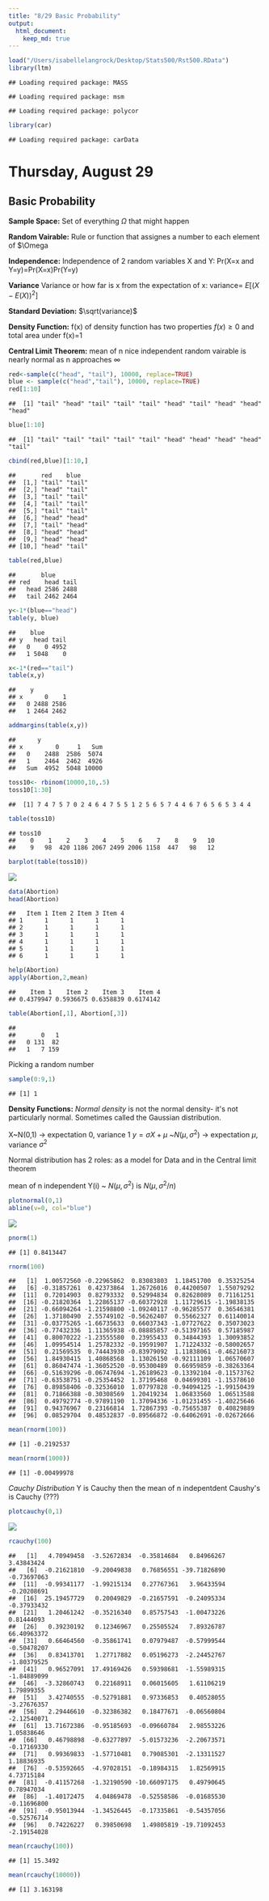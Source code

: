 ```yaml
---
title: "8/29 Basic Probability"
output: 
  html_document:
    keep_md: true
---
```





```r
load("/Users/isabellelangrock/Desktop/Stats500/Rst500.RData")
library(ltm)
```

```
## Loading required package: MASS
```

```
## Loading required package: msm
```

```
## Loading required package: polycor
```

```r
library(car) 
```

```
## Loading required package: carData
```

# Thursday, August 29 
## Basic Probability 


**Sample Space:** Set of everything $\Omega$ that might happen 

**Random Vairable:** Rule or function that assignes a number to each element of $\Omega

**Independence:** Independence of 2 random variables X and Y: Pr(X=x and Y=y)=Pr(X=x)Pr(Y=y)

**Variance** Variance or how far is x from the expectation of x: variance= $E[(X-E(X))^2]$

**Standard Deviation:** $\sqrt(variance)$

**Density Function:** f(x) of density function has two properties $f(x) \ge 0$ and total area under f(x)=1

**Central Limit Theorem:** mean of n nice independent random vairable is nearly normal as n approaches $\infty$



```r
red<-sample(c("head", "tail"), 10000, replace=TRUE)
blue <- sample(c("head","tail"), 10000, replace=TRUE)
red[1:10]
```

```
##  [1] "tail" "head" "tail" "tail" "tail" "head" "tail" "head" "head" "head"
```

```r
blue[1:10]
```

```
##  [1] "tail" "tail" "tail" "tail" "tail" "head" "head" "head" "head" "tail"
```

```r
cbind(red,blue)[1:10,]
```

```
##       red    blue  
##  [1,] "tail" "tail"
##  [2,] "head" "tail"
##  [3,] "tail" "tail"
##  [4,] "tail" "tail"
##  [5,] "tail" "tail"
##  [6,] "head" "head"
##  [7,] "tail" "head"
##  [8,] "head" "head"
##  [9,] "head" "head"
## [10,] "head" "tail"
```

```r
table(red,blue)
```

```
##       blue
## red    head tail
##   head 2586 2488
##   tail 2462 2464
```

```r
y<-1*(blue=="head")
table(y, blue)
```

```
##    blue
## y   head tail
##   0    0 4952
##   1 5048    0
```

```r
x<-1*(red=="tail")
table(x,y)
```

```
##    y
## x      0    1
##   0 2488 2586
##   1 2464 2462
```

```r
addmargins(table(x,y))
```

```
##      y
## x         0     1   Sum
##   0    2488  2586  5074
##   1    2464  2462  4926
##   Sum  4952  5048 10000
```

```r
toss10<- rbinom(10000,10,.5)
toss10[1:30]
```

```
##  [1] 7 4 7 5 7 0 2 4 6 4 7 5 5 1 2 5 6 5 7 4 4 6 7 6 5 6 5 3 4 4
```

```r
table(toss10)
```

```
## toss10
##    0    1    2    3    4    5    6    7    8    9   10 
##    9   98  420 1186 2067 2499 2006 1158  447   98   12
```

```r
barplot(table(toss10))
```

![](8_27_Basic_Prob_files/figure-html/unnamed-chunk-2-1.png)<!-- -->




```r
data(Abortion)
head(Abortion)
```

```
##   Item 1 Item 2 Item 3 Item 4
## 1      1      1      1      1
## 2      1      1      1      1
## 3      1      1      1      1
## 4      1      1      1      1
## 5      1      1      1      1
## 6      1      1      1      1
```

```r
help(Abortion)
apply(Abortion,2,mean)
```

```
##    Item 1    Item 2    Item 3    Item 4 
## 0.4379947 0.5936675 0.6358839 0.6174142
```

```r
table(Abortion[,1], Abortion[,3])
```

```
##    
##       0   1
##   0 131  82
##   1   7 159
```

Picking a random number 


```r
sample(0:9,1)
```

```
## [1] 1
```

**Density Functions:**
*Normal density* is not the normal density- it's not particularly normal. Sometimes called the Gaussian distribution. 

X~N(0,1) -> expectation 0, variance 1
$y= \sigma X +\mu$ ~$N(\mu, \sigma^2)$ -> expectation $\mu$, variance $\sigma^2$

Normal distribution has 2 roles: as a model for Data and in the Central limit theorem 

mean of n independent Y(i) ~ $N(\mu, \sigma^2)$ is $N(\mu, \sigma^2/n)$



```r
plotnormal(0,1)
abline(v=0, col="blue")
```

![](8_27_Basic_Prob_files/figure-html/unnamed-chunk-5-1.png)<!-- -->

```r
pnorm(1)
```

```
## [1] 0.8413447
```

```r
rnorm(100)
```

```
##   [1]  1.00572560 -0.22965862  0.83083803  1.18451700  0.35325254
##   [6] -0.31857261  0.42373864  1.26726016  0.44200507  1.55079292
##  [11]  0.72014903  0.82793332  0.52994834  0.82628089  0.71161251
##  [16] -0.21820364  1.22865137 -0.60372928  1.11729615 -1.19838135
##  [21] -0.66094264 -1.21598800 -1.09240117 -0.96285577  0.36546381
##  [26]  1.37180490  2.55749102 -0.56262407  0.55662327  0.61140014
##  [31] -0.03775265 -1.66735633  0.66037343 -1.07727622  0.35073023
##  [36] -0.77432336  1.11365938 -0.08885857 -0.51397165  0.57185987
##  [41]  0.80070222 -1.23555580  0.23955433  0.34844393  1.30093852
##  [46]  1.09954514  1.25782332 -0.19591907  1.71224332 -0.58002657
##  [51]  0.21569535  0.74443930 -0.83979092  1.11838061 -0.46216073
##  [56]  1.84930415  1.40868568  1.13026150 -0.92111109  1.06570607
##  [61]  0.86047474 -1.36052520 -0.95300489  0.66959859 -0.38263364
##  [66] -0.51639296 -0.06747694 -1.26189623 -0.13392104 -0.11573762
##  [71] -0.63538751 -0.25354452  1.37195468  0.04699301 -1.15378610
##  [76]  0.89858406 -0.32536010  1.07797828 -0.94094125 -1.99150439
##  [81]  0.71866388 -0.30308569  1.20419234  1.06833560  1.06513588
##  [86]  0.49792774 -0.97891190  1.37094336 -1.01231455 -1.40225646
##  [91]  0.94376967  0.23166814  1.72867393 -0.75655387  0.40829889
##  [96]  0.08529704  0.48532837 -0.89566872 -0.64062691 -0.02672666
```

```r
mean(rnorm(100))
```

```
## [1] -0.2192537
```

```r
mean(rnorm(1000))
```

```
## [1] -0.00499978
```


*Cauchy Distribution* Y is Cauchy then the mean of n indepentdent Caushy's is Cauchy (???)


```r
plotcauchy(0,1)
```

![](8_27_Basic_Prob_files/figure-html/unnamed-chunk-6-1.png)<!-- -->

```r
rcauchy(100)
```

```
##   [1]   4.70949458  -3.52672834  -0.35814684   0.84966267   3.43843424
##   [6]  -0.21621810  -9.20049838   0.76856551 -39.71826890  -0.73697063
##  [11]  -0.99341177  -1.99215134   0.27767361   3.96433594  -0.20208691
##  [16]  25.19457729   0.20049829  -0.21657591  -0.24095334  -0.37933432
##  [21]   1.20461242  -0.35216340   0.85757543  -1.00473226   0.81444093
##  [26]   0.39230192   0.12346967   0.25505524   7.89326787  66.40963372
##  [31]   0.66464560  -0.35861741   0.07979487  -0.57999544  -0.50478207
##  [36]   0.83413701   1.27717882   0.05196273  -2.24452767  -1.80379525
##  [41]   0.96527091  17.49169426   0.59398681  -1.55989315  -1.84889099
##  [46]  -3.32860743   0.22168911   0.06015605   1.61106219   1.79899355
##  [51]   3.42740555  -0.52791881   0.97336853   0.40528055  -3.27676357
##  [56]   2.29446610  -0.32386382   0.18477671  -0.06560804  -2.12540071
##  [61]  13.71672386  -0.95185693  -0.09660784   2.98553226   1.05838646
##  [66]   0.46798898  -0.63277897  -5.01573236  -2.20673571  -0.17169330
##  [71]   0.99369833  -1.57710481   0.79085301  -2.13311527   1.18836935
##  [76]  -0.53592665  -4.97028151  -0.18984315   1.82569915   4.73715184
##  [81]  -0.41157268  -1.32190590 -10.66097175   0.49790645   0.78947034
##  [86]  -1.40172475   4.04869478  -0.52558586  -0.01685530  -0.11696800
##  [91]  -0.95013944  -1.34526445  -0.17335861  -0.54357056  -0.52576714
##  [96]   0.74226227   0.39850698   1.49805819 -19.71092453  -2.19154028
```

```r
mean(rcauchy(100))
```

```
## [1] 15.3492
```

```r
mean(rcauchy(10000))
```

```
## [1] 3.163198
```
